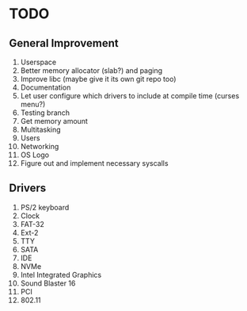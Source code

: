 # TODO

## General Improvement

1. Userspace
1. Better memory allocator (slab?) and paging
1. Improve libc (maybe give it its own git repo too)
1. Documentation
1. Let user configure which drivers to include at compile time (curses menu?)
1. Testing branch
1. Get memory amount
1. Multitasking
1. Users
1. Networking
1. OS Logo
1. Figure out and implement necessary syscalls

## Drivers

1. PS/2 keyboard
1. Clock
1. FAT-32
1. Ext-2
1. TTY
1. SATA
1. IDE
1. NVMe
1. Intel Integrated Graphics
1. Sound Blaster 16
1. PCI
1. 802.11
